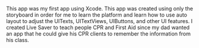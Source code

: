 This app was my first app using Xcode. This app was created using only the storyboard in order for me to learn the platform and learn how to use auto layout to adjust the UITexts, UITextViews, UIButtons, and other UI features. I created Live Saver to teach people CPR and First Aid since my dad wanted an app that he could give his CPR clients to remember the information from his class.
